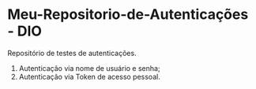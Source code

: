 # Meu-Repositorio-de-Autenticações - DIO
Repositório de testes de autenticações.
1. Autenticação via nome de usuário e senha;
2. Autenticação via Token de acesso pessoal.

